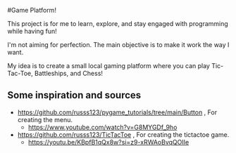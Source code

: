 ﻿#Game Platform! 

This project is for me to learn, explore, and stay engaged with programming while having fun!

I'm not aiming for perfection. The main objective is to make it work the way I want.

My idea is to create a small local gaming platform where you can play Tic-Tac-Toe, Battleships, and Chess!


## Some inspiration and sources

- https://github.com/russs123/pygame_tutorials/tree/main/Button , For creating the menu.
  - https://www.youtube.com/watch?v=G8MYGDf_9ho 
- https://github.com/russs123/TicTacToe , For creating the tictactoe game.
  - https://youtu.be/KBpfB1qQx8w?si=z9-xRWAoBvqQOIIe
